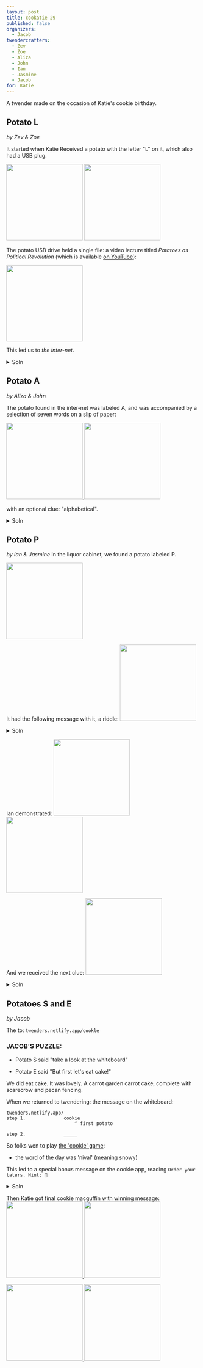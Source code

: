 ```yaml
---
layout: post
title: cookatie 29
published: false 
organizers: 
  - Jacob
twendercrafters:
  - Zev
  - Zoe
  - Aliza 
  - John 
  - Ian
  - Jasmine
  - Jacob 
for: Katie
---
```


A twender made on the occasion of Katie's cookie birthday.

## Potato L
_by Zev & Zoe_

It started when Katie Received a potato with the letter "L" on it, which also had a USB plug.

<a href="images/potatoL1.jpeg">
  <img src="images/potatoL1.jpeg" width="200"/>
</a>
<a href="images/potatoL2.jpeg">
  <img src="images/potatoL2.jpeg" width="200"/>
</a>


The potato USB drive held a single file: a video lecture titled _Potatoes as Political Revolution_ (which is available [on YouTube](https://youtu.be/J_NhQtkGyh4)):

<a href="images/potatoL3.jpeg">
  <img src="images/potatoL3.jpeg" width="200"/>
</a>

This led us to _the inter-net_.

<details><summary>Soln</summary>
  <a href="images/potatoLsoln.jpeg">
    <img src="images/potatoLsoln.jpeg" width="200"/>
  </a>
</details>

## Potato A
_by Aliza & John_

The potato found in the inter-net was labeled A, and was accompanied by a selection of seven words on a slip of paper:

<a href="images/potatoA1.jpeg">
  <img src="images/potatoA1.jpeg" width="200"/>
</a>
<a href="images/potatoA2.jpeg">
  <img src="images/potatoA2.jpeg" width="200"/>
</a>

with an optional clue: "alphabetical".

<details><summary>Soln</summary>
  <a href="images/potatoAsoln.jpeg">
    <img src="images/potatoAsoln.jpeg" width="200"/>
  </a>
</details>

## Potato P
_by Ian & Jasmine_
In the liquor cabinet, we found a potato labeled P.  

<a href="images/potatoP0.jpeg">
  <img src="images/potatoP0.jpeg" width="200"/>
</a>

It had the following message with it, a riddle:
<a href="images/potatoP1.jpeg">
  <img src="images/potatoP1.jpeg" width="200"/>
</a>

<details><summary>Soln</summary>
The solution to that little riddle was to ask Ian to demonstrate a 3-card Monty.
</details>

Ian demonstrated:
<a href="images/potatoP2.jpeg">
  <img src="images/potatoP2.jpeg" width="200"/>
</a>
<a href="images/potatoP3.jpeg">
  <img src="images/potatoP3.jpeg" width="200"/>
</a>

And we received the next clue:
<a href="images/potatoPsoln.jpeg">
  <img src="images/potatoPsoln.jpeg" width="200"/>
</a>

<details><summary>Soln</summary>
The solution to this rhyme was "twinkie". So we went to find the twinkie by the bookshelf.
</details>

## Potatoes S and E
_by Jacob_

The 
to: `twenders.netlify.app/cookle`

### JACOB'S PUZZLE:

- Potato S said "take a look at the whiteboard"

- Potato E said "But first let's eat cake!"

We did eat cake. It was lovely.  A carrot garden carrot cake, complete with scarecrow and pecan fencing.

When we returned to twendering: the message on the whiteboard:

```
twenders.netlify.app/
step 1.              cookie
                         ^ first potato

step 2.              _____
```

So folks wen to play [the 'cookle' game](twenders.netlify.app/cookle): 

  - the word of the day was 'nival' (meaning snowy)

This led to a special bonus message on the cookle app, reading `Order your taters. Hint: 🌹`

<details><summary>Soln</summary>
The solution is to reorder `LAPSE` to `SEPAL`.

that leads to `twenders.netlify.app/sepal`, which tells you to get a cookie from on top of the fridge
</details>


Then Katie got final cookie macguffin with winning message:
<a href="images/finalcookie.jpeg">
  <img src="images/finalcookie.jpeg" width="200"/>
</a>
<a href="images/finalcookie2.jpeg">
  <img src="images/finalcookie2.jpeg" width="200"/>
</a>

<a href="images/finalcookiesoln.jpeg">
  <img src="images/finalcookiesoln.jpeg" width="200"/>
</a>
<a href="images/finalcookiesoln2.jpeg">
  <img src="images/finalcookiesoln2.jpeg" width="200"/>
</a>
